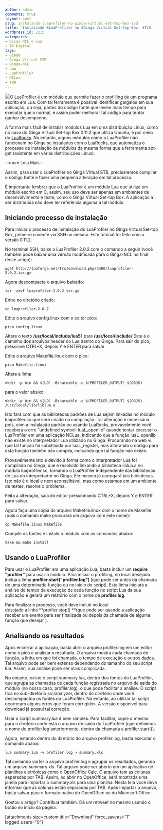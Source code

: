 ```yaml
---
author: admin
comments: true
layout: post
slug: instalando-luaprofiler-no-ginga-virtual-set-top-box-tvd
title: 'Instalando #LuaProfiler no #Ginga Virtual Set-top Box. #TVD'
wordpress_id: 2215
categories:
- Dicas NCL e Lua
- TV Digital
tags:
- Ginga
- Ginga Virtual STB
- Ginga-NCL
- Lua
- LuaProfiler
- NCLua
- TVD
---
```


[![](http://manoelcampos.com/wp-content/uploads/luaprofiler.png)](http://manoelcampos.com/wp-content/uploads/luaprofiler.png)O [LuaProfiler](http://luaprofiler.luaforge.net) é um módulo que permite fazer o [profilling](http://en.wikipedia.org/wiki/Profiling_(computer_programming)) de um programa escrito em Lua. Com tal ferramenta é possível identificar gargalos em sua aplicação, ou seja, partes do código fonte que levem mais tempo para executar que o normal, e assim poder melhorar tal código para tentar ganhar desempenho.

A forma mais fácil de instalar módulos Lua em uma distribuição Linux, como no caso do Ginga Virtual Set-top Box 0.11.2 que utiliza Ubuntu, é por meio do [LuaRocks](http://luarocks.org). No entanto, alguns módulos como o LuaProfiler não funcionam no Ginga se instalados com o LuaRocks, que automatiza o processo de instalação de módulos da mesma forma que a ferramenta apt-get (existente em várias distribuições Linux).




--more Leia Mais--




Assim, para usar o LuaProfiler no Ginga Virtual STB, precisaremos compilar o código fonte e fazer uma pequena alteração em tal processo.

É importante lembrar que o LuaProfiler é um módulo Lua que utiliza um módulo escrito em C, assim, seu uso deve ser apenas em ambientes de desenvolvimento e teste, como o Ginga Virtual Set-top Box. A aplicação a ser distribuída não deve ter referência alguma a tal módulo.


## Iniciando processo de instalação


Para iniciar o processo de instalação do LuaProfiler no Ginga Virtual Set-top Box, primeiro conecte via SSH no mesmo. Este tutorial foi feito com a versão 0.11.2.

No terminal SSH, baixe o LuaProfiler 2.0.2 com o comando a seguir (você também pode baixar uma versão modificada para o Ginga-NCL no final deste artigo):

<pre>
<code class="bash">wget http://luaforge.net/frs/download.php/3400/luaprofiler-2.0.2.tar.gz</code>
</pre>


Agora descompacte o arquivo baixado:

<pre>
<code class="bash">tar -zxvf luaprofiler-2.0.2.tar.gz</code>
</pre>


Entre no diretório criado:

<pre>
<code class="bash">cd luaprofiler-2.0.2</code>
</pre>


Edite o arquivo config.linux com o editor pico:

<pre>
<code class="bash">pico config.linux</code>
</pre>


Altere o texto **/usr/local/include/lua51** para **/usr/local/include/**
Este é o caminho dos arquivos header do Lua dentro do Ginga.
Para sair do pico, pressione CTRL+X, depois Y e ENTER para salvar

Edite o arquivo Makefile.linux com o pico:

<pre>
<code class="bash">pico Makefile.linux</code>
</pre>


Altere a linha

<pre>
<code class="bash">mkdir -p bin && $(LD) -Bshareable -o $(PROFILER_OUTPUT) $(OBJS)</code>
</pre>


para o valor abaixo

<pre>
<code class="bash">mkdir -p bin && $(LD) -Bshareable -o $(PROFILER_OUTPUT) $(OBJS) /usr/local/lib/liblua.a</code>
</pre>


Isto fará com que as bibliotecas padrões de Lua sejam linkadas no módulo luaprofiler.so que será criado na compilação.
Tal alteração é necessária pois, com a instalação padrão ou usando LuaRocks, provavelmente você receberá o erro "undefined symbol: luaL_openlib" quando tentar executar o LuaProfiler em uma aplicação NCLua, indicando que a função luaL_openlib não existe no interpretador Lua utilizado no Ginga. Procurando na web vi que tal função foi substituída por luaL_register, mas alterando o código para esta função também não compila, indicando que tal função não existe.

Provavelmente isto é devido à forma como o interpretador Lua foi compilado no Ginga, que é resolvido linkando a biblioteca liblua.a no módulo luaprofiler.so, tornando o LuaProfiler independente das bibliotecas de Lua do interpretador no Ginga. Ele mesmo já carregará tais bibliotecas. Isto não é o ideal e nem aconselhável, mas como estamos em um ambiente de testes, resolve o problema.

Feita a alteração, saia do editor pressionando CTRL+X, depois Y e ENTER para salvar.

Agora faça uma cópia do arquivo Makefile.linux com o nome de Makefile (pois o comando make procurará um arquivo com este nome):

<pre>
<code class="bash">cp Makefile.linux Makefile</code>
</pre>


Compile os fontes e instale o módulo com os comandos abaixo:

<pre>
<code class="bash">make && make install</code>
</pre>



## Usando o LuaProfiler


Para usar o LuaProfiler em uma aplicação Lua, basta incluir um **require "profiler"** para usar o módulo. Para iniciar o profilling, no local desejado inclua a linha **profiler.start("profiler.log")** (que pode ser antes da chamada de uma determinada função ou no início do script). Esta linha iniciará a análise do tempo de execução de cada função no script Lua da sua aplicação e gerará um relatório com o nome de **profiler.log**.

Para finalizar o processo, você deve incluir no local desejado a linha **profiler.stop() **(que pode ser quando a aplicação receber um evento para ser finalizada ou depois da chamada de alguma função que desejar ).


## Analisando os resultados


Após encerrar a aplicação, basta abrir o arquivo profiler.log em um editor como o pico e analisar o resultado. O arquivo mostra cada chamada de função, a linha em que foi chamada, o tempo de execução e outros dados. Tal arquivo pode ser bem extenso dependendo do tamanho do seu script lua. Assim, sua análise pode ser mais complicada.

No entanto, existe o script summary.lua, dentro dos fontes do LuaProfiler, que agrupa as chamadas de cada função registrada no arquivo de saída do módulo (no nosso caso, profiler.log), o que pode facilitar a análise. O script fica no sub-diretório src/analyzer, dentro do diretório onde você descompactou os fontes do LuaProfiler. No entanto, ao utilizar tal script ocorreram alguns erros que foram corrigidos. A versão disponível para download já possui tal correção.

Usar o script summary.lua é bem simples. Para facilitar, copie o mesmo para o diretório onde está o arquivo de saída do LuaProfiler (que definimos o nome de profiler.log anteriormente, dentro da chamada a profiler.start()).

Agora, estando dentro do diretório do arquivo profiler.log, basta executar o comando abaixo:

<pre>
<code class="bash">lua summary.lua -v profiler.log > summary.xls</code>
</pre>


Tal comando vai ler o arquivo profiler.log e agrupar os resultados, gerando um arquivo summary.xls. Tal arquivo pode ser aberto em um aplicativo de planilhas eletrônicas como o OpenOffice Calc. O arquivo tem as colunas separadas por TAB. Assim, ao abrir no OpenOffice, será mostrada uma janela para importar o summary.xls para uma planilha. Nesta tela você deve informar que as colunas estão separadas por TAB. Após importar o arquivo, basta salvar para o formato nativo do OpenOffice ou do Microsoft Office.

Gostou o artigo? Contribua também. Dê um retweet no mesmo usando o botão no início da página.

[attachments size=custom title="Download" force_saveas="1" logged_users="0"]
